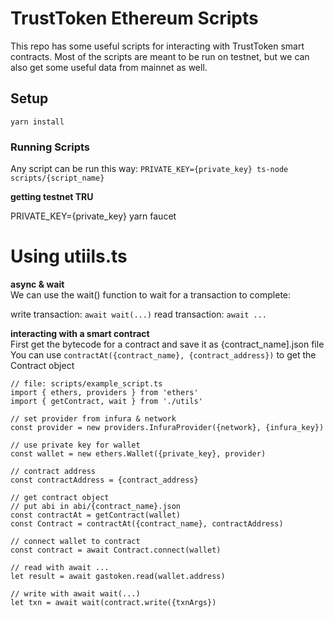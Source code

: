 # TrustToken Ethereum Scripts

This repo has some useful scripts for interacting with TrustToken smart contracts. Most of the scripts are meant to be run on testnet, but we can also get some useful data from mainnet as well.

## Setup

`yarn install`

### Running Scripts

Any script can be run this way:
`PRIVATE_KEY={private_key} ts-node scripts/{script_name}`

**getting testnet TRU**  

PRIVATE_KEY={private_key} yarn faucet

# Using utiils.ts

**async & wait**  
We can use the wait() function to wait for a transaction to complete:
  
write transaction: `await wait(...)`
read transaction:  `await ...`  

**interacting with a smart contract**  
First get the bytecode for a contract and save it as {contract_name].json file
You can use `contractAt({contract_name}, {contract_address})` to get the Contract object

```
// file: scripts/example_script.ts
import { ethers, providers } from 'ethers'
import { getContract, wait } from './utils'

// set provider from infura & network
const provider = new providers.InfuraProvider({network}, {infura_key})

// use private key for wallet
const wallet = new ethers.Wallet({private_key}, provider)

// contract address
const contractAddress = {contract_address}

// get contract object
// put abi in abi/{contract_name}.json
const contractAt = getContract(wallet)
const Contract = contractAt({contract_name}, contractAddress)

// connect wallet to contract
const contract = await Contract.connect(wallet)

// read with await ...
let result = await gastoken.read(wallet.address)

// write with await wait(...)
let txn = await wait(contract.write({txnArgs})
```

